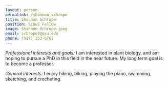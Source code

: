 ```yaml
---
layout: person
permalink: /shannon-schrope
title: Shannon Schrope
position: SiGuE Fellow
image: Shannon Schrope.jpeg
email: schrope2@msu.edu
phone: (517) 353-6767 
---
```


*Professional interests and goals:* I am interested in plant biology, and am hoping to pursue a PhD in this field in the near future. My long term goal is to become a professor.

*General interests:*  I enjoy hiking, biking, playing the piano, swimming, sketching, and crocheting.
